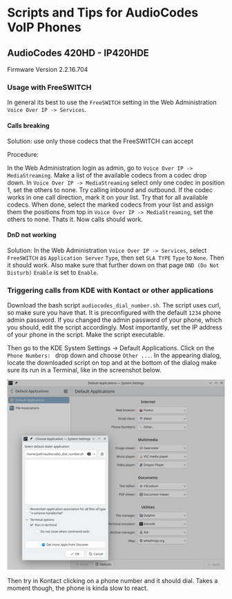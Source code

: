 # Scripts and Tips for AudioCodes VoIP Phones

## AudioCodes 420HD - IP420HDE

Firmware Version 2.2.16.704

### Usage with FreeSWITCH

In general its best to use the `FreeSWITCH` setting in the Web Administration `Voice Over IP -> Services`.

#### Calls breaking

Solution: use only those codecs that the FreeSWITCH can accept

Procedure:

In the Web Administration login as admin, go to `Voice Over IP -> MediaStreaming`.
Make a list of the available codecs from a codec drop down.
In `Voice Over IP -> MediaStreaming` select only one codec in position 1, set the others to none.
Try calling inbound and outbound.
If the codec works in one call direction, mark it on your list.
Try that for all available codecs.
When done, select the marked codecs from your list and assign them the positions from top in
`Voice Over IP -> MediaStreaming`, set the others to none.
Thats it. Now calls should work.

#### DnD not working

Solution: In the Web Administration `Voice Over IP -> Services`, select `FreeSWITCH` as `Application Server` `Type`, then set `SLA TYPE` `Type` to `None`. Then it should work. Also make sure that further down on that page `DND (Do Not Disturb)` `Enable` is set to `Enable`.

### Triggering calls from KDE with Kontact or other applications

Download the bash script `audiocodes_dial_number.sh`. The script uses curl, so make sure you have that.
It is preconfigured with the default `1234` phone admin password. If you changed the admin password of your phone,
which you should, edit the script accordingly. Most importantly, set the IP address of your phone in the script.
Make the script executable.

Then go to the KDE System Settings -> Default Applications.
Click on the `Phone Numbers: ` drop down and choose `Other ...`.
In the appearing dialog, locate the downloaded script on top and at the bottom of the dialog
make sure its run in a Terminal, like in the screenshot below.

![Screenshot of KDE Settings](https://github.com/janbiedermann/audiocodes_voip_phone/blob/main/KDE_Settings.png?raw=true)

Then try in Kontact clicking on a phone number and it should dial. Takes a moment though, the phone is kinda slow to react.
